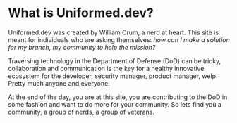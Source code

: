 # What is Uniformed.dev?

Uniformed.dev was created by William Crum, a nerd at heart. This site is meant for individuals who are asking themselves: *how can I make a solution for my branch, my community to help the mission?*

Traversing technology in the Department of Defense (DoD) can be tricky, collaboration and communication is the key for a healthy innovative ecosystem for the developer, security manager, product manager, welp. Pretty much anyone and everyone.

At the end of the day, you are at this site, you are contributing to the DoD in some fashion and want to do more for your community. So lets find you a community, a group of nerds, a group of veterans.